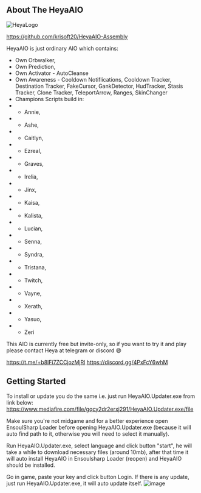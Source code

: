 ## About The HeyaAIO

![HeyaLogo](https://user-images.githubusercontent.com/53314225/161516285-90c64135-df8e-4766-a17a-a7ac8fc955ab.png)

https://github.com/krisoft20/HeyaAIO-Assembly

HeyaAIO is just ordinary AIO which contains:
* Own Orbwalker,
* Own Prediction,
* Own Activator - AutoCleanse
* Own Awareness - Cooldown Notiflications, Cooldown Tracker, Destination Tracker, FakeCursor, GankDetector, HudTracker, Stasis Tracker, Clone Tracker, TeleportArrow, Ranges, SkinChanger
* Champions Scripts build in:
*  - Annie,
*  - Ashe,
*  - Caitlyn,
*  - Ezreal,
*  - Graves,
*  - Irelia,
*  - Jinx,
*  - Kaisa,
*  - Kalista,
*  - Lucian,
*  - Senna,
*  - Syndra,
*  - Tristana,
*  - Twitch,
*  - Vayne,
*  - Xerath,
*  - Yasuo,
*  - Zeri

This AIO is currently free but invite-only, so if you want to try it and play please contact Heya at telegram or discord 
:smile:

https://t.me/+b8lFi7ZCCjozMjRl 
https://discord.gg/4PxFcY6whM

## Getting Started
To install or update you do the same i.e. just run HeyaAIO.Updater.exe from link below:
https://www.mediafire.com/file/gqcy2dr2erxj291/HeyaAIO.Updater.exe/file

Make sure you're not midgame and for a better experience open EnsoulSharp Loader before opening HeyaAIO.Updater.exe (because it will auto find path to it, otherwise you will need to select it manually).

Run HeyaAIO.Updater.exe, select language and click button "start", he will take a while to download necessary files (around 10mb), after that time it will auto install HeyaAIO in Ensoulsharp Loader (reopen) and HeyaAIO should be installed.

Go in game, paste your key and click button Login. If there is any update, just run HeyaAIO.Updater.exe, it will auto update itself.
![image](https://user-images.githubusercontent.com/53314225/161516237-4c6b0856-522c-4055-8e28-72996c31837a.png)
